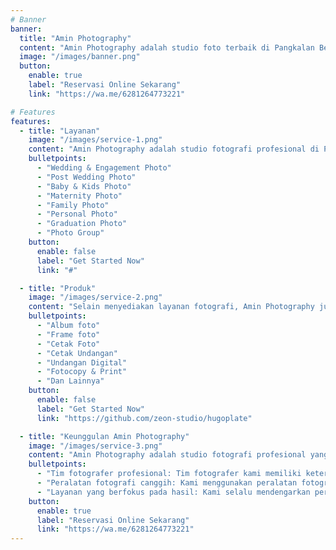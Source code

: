 ```yaml
---
# Banner
banner:
  title: "Amin Photography"
  content: "Amin Photography adalah studio foto terbaik di Pangkalan Berandan yang menawarkan berbagai jasa fotografi, mulai dari foto pernikahan, foto keluarga, foto wisuda, foto prewedding, foto newborn, dan masih banyak lagi."
  image: "/images/banner.png"
  button:
    enable: true
    label: "Reservasi Online Sekarang"
    link: "https://wa.me/6281264773221"

# Features
features:
  - title: "Layanan"
    image: "/images/service-1.png"
    content: "Amin Photography adalah studio fotografi profesional di Pangkalan Berandan yang menyediakan berbagai layanan fotografi. Dengan pengalaman lebih dari 10 tahun, kami berkomitmen untuk memberikan hasil fotografi yang berkualitas tinggi dan memuaskan."
    bulletpoints:
      - "Wedding & Engagement Photo"
      - "Post Wedding Photo"
      - "Baby & Kids Photo"
      - "Maternity Photo"
      - "Family Photo"
      - "Personal Photo"
      - "Graduation Photo"
      - "Photo Group"
    button:
      enable: false
      label: "Get Started Now"
      link: "#"

  - title: "Produk"
    image: "/images/service-2.png"
    content: "Selain menyediakan layanan fotografi, Amin Photography juga menyediakan produk fotografi yang bisa Anda beli, yaitu:"
    bulletpoints:
      - "Album foto"
      - "Frame foto"
      - "Cetak Foto"
      - "Cetak Undangan"
      - "Undangan Digital"
      - "Fotocopy & Print"
      - "Dan Lainnya"
    button:
      enable: false
      label: "Get Started Now"
      link: "https://github.com/zeon-studio/hugoplate"

  - title: "Keunggulan Amin Photography"
    image: "/images/service-3.png"
    content: "Amin Photography adalah studio fotografi profesional yang berkomitmen untuk memberikan hasil fotografi yang berkualitas tinggi dan memuaskan. Kami memiliki beberapa keunggulan yang tidak dimiliki oleh studio fotografi lainnya, yaitu:"
    bulletpoints:
      - "Tim fotografer profesional: Tim fotografer kami memiliki keterampilan dan pengetahuan yang luas untuk menghasilkan foto-foto yang berkualitas tinggi dan artistik."
      - "Peralatan fotografi canggih: Kami menggunakan peralatan fotografi canggih untuk memastikan hasil foto yang terbaik."
      - "Layanan yang berfokus pada hasil: Kami selalu mendengarkan permintaan Anda dan memberikan solusi fotografi yang terbaik untuk Anda."
    button:
      enable: true
      label: "Reservasi Online Sekarang"
      link: "https://wa.me/6281264773221"
---
```


